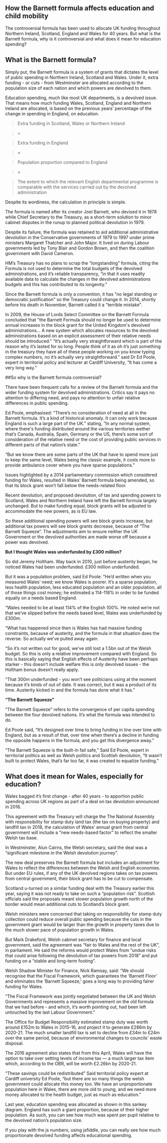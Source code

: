 ## How the Barnett formula affects education and child mobility

The controversial formula has been used to allocate UK funding throughout Northern Ireland, Scotland, England and Wales for 40 years. But what is the Barnett formula, why is it controversial and what does it mean for education spending?

## What is the Barnett formula?

Simply put, the Barnett formula is a system of grants that dictates the level of public spending in Northern Ireland, Scotland and Wales. Under it, extra funding - or cuts - from Westminster are allocated according to the population size of each nation and which powers are devolved to them.

Education spending, much like most UK departments, is a devolved issue. That means how much funding Wales, Scotland, England and Northern Ireland are allocated, is based on the previous years’ percentage of the change in spending in England, on education.

>Extra funding in Scotland, Wales or Northern Ireland

>=

>Extra funding in England

>×

>Population proportion compared to England

>×

>The extent to which the relevant English
departmental programme is comparable with the
services carried out by the devolved administration
 
Despite its wordiness, the calculation in principle is simple.

The formula is named after its creator Joel Barnett, who devised it in 1978 while Chief Secretary to the Treasury, as a short-term solution to minor cabinet disputes in the runup to planned political devolution in 1979. 

Despite its failure, the formula was retained to aid additional administrative devolution in the Conservative governments of 1979 to 1997 under prime ministers Margaret Thatcher and John Major. It lived on during Labour governments led by Tony Blair and Gordon Brown, and then the coalition government with David Cameron. 

HM’s Treasury has no plans to scrap the “longstanding” formula, citing the Formula is not used to determine the total budgets of the devolved administrations, and it’s reliable transparency, “in that it uses readily available data to calculate the changes in the devolved administrations budgets and this has contributed to its longevity.”

Since the Barnett formula is only a convention, it has "no legal standing or democratic justification" so the Treasury could change it. In 2014, shortly before his death in November, Barnett called it a "terrible mistake".

In 2009, the House of Lords Select Committee on the Barnett Formula concluded that "the Barnett Formula should no longer be used to determine annual increases in the block grant for the United Kingdom's devolved administrations... A new system which allocates resources to the devolved administrations based on an explicit assessment of their relative needs should be introduced."
“It’s actually very straightforward which is part of the reason why it’s lasted for so long. People think of it as oh it’s just something in the treasury they have all of these people working on you know typing complex numbers, no it’s actually very straightforward.” said Dr Ed Poole, expert in territorial policy and lecturer at Cardiff University, “It has come a very long way.”

##So why is the Barnett formula controversial?

There have been frequent calls for a review of the Barnett formula and the wider funding system for devolved administrations. Critics say it pays no attention to differing need, and pays no attention to unfair relative differences in public spending.

Ed Poole, emphasised: “There’s no consideration of need at all in the Barnett formula. It’s a kind of historical anomaly. It can only work because England is such a large part of the UK.” stating, “In any normal system, where there's funding distributed around the various territories wether that’s Canada, Australia, Spain, Germany or the US, there’s some sort of consideration of the relative need or the cost of providing public services in different parts of that nation’s state.” 

“But we know there are some parts of the UK that have to spend more just to keep the same level, Wales being the classic example, it costs more to provide ambulance cover where you have sparse populations.”

Issues highlighted by a 2014 parliamentary commission which considered funding for Wales, resulted in Wales’ Barnett formula being amended, so that its block grant won’t fall below the needs-related floor.

Recent devolution, and proposed devolution, of tax and spending powers to Scotland, Wales and Northern Ireland have left the Barnett formula largely unchanged. But to make funding equal, block grants will be adjusted to accommodate the new powers, as is EU law.

So these additional spending powers will see block grants increase, but additional tax powers will see block grants decrease, because of “The Barnett Squeeze”. The adjustments aim to ensure neither the UK Government or the devolved authorities are made worse off because a power was devolved.

**But I thought Wales was underfunded by £300 million?**

So did Jeremy Holtham. Way back in 2010, just before austerity began, he noticed Wales had been underfunded. £300 million underfunded. 

But it was a population problem, said Ed Poole: “He’d written when you measured Wales’ need; we know Wales is poorer. It’s a sparse population, less health population, less educated population and an older population, all of those things cost money; he estimated a 114-118% in order to be funded equally on a needs based England. 

“Wales needed to be at least 114% of the English 100%. He noted we’re not that we’ve slipped before the needs based level, Wales was underfunded by £300m. 

“What has happened since then is Wales has had massive funding constraints, because of austerity, and the formula in that situation does the reverse. So actually we’ve pulled away again. 

“So it’s not written out for good, we’ve still lost a 1.5bn out of the Welsh budget. So this is only a relative improvement compared with England. So this is basically saying that English effects of Austerity have been perhaps starker - this doesn’t include welfare this is only devolved issues - the Holtham bonus doesn’t really apply. 

“That 300m underfunded - you won’t see politicians using at the moment because it’s kinds of out of date. It was correct, but it was a product of its time. Austerity kicked in and the formula has done what it has.”


**“The Barnett Squeeze”**

“The Barnett Squeeze” refers to the convergence of per capita spending between the four devolved nations. It’s what the formula was intended to do.

Ed Poole said, “It’s designed over time to bring funding in line over time with England, but as a result of that, over time when there’s a decline in funding the opposite happens in the formula, and you get this divergence away.”

“The Barnett Squeeze is the built-in fail safe,” Said Ed Poole, expert in territorial politics as well as Welsh politics and Scottish devolution, “It wasn’t built to protect Wales, that’s far too far, it was created to equalize funding.”


## What does it mean for Wales, especially for education?

Wales bagged it’s first change - after 40 years - to apportion public spending across UK regions as part of a deal on tax devolution announced in 2016. 

This agreement with the Treasury will charge the The National Assembly with responsibility for stamp duty land tax (the tax on buying property) and landfill tax in 2018, the calculation of Wales’ annual grant from central government will include a “new needs-based factor” to reflect the smaller Welsh tax base. 

In Westminster, Alun Cairns, the Welsh secretary, said the deal was a “significant milestone in the Welsh devolution journey”. 

The new deal preserves the Barnett formula  but includes an adjustment for Wales to reflect the differences between the Welsh and English economies. But under EU rules, if any of the UK devolved regions takes on tax powers from central government, their block grant has to be cut to compensate. 

Scotland u-turned on a similar funding deal with the Treasury earlier this year, saying it was not ready to take on such a “population risk”. Scottish officials said the proposals meant slower population growth north of the border would mean additional cuts to Scotland’s block grant. 

Welsh ministers were concerned that taking on responsibility for stamp duty collection could reduce overall public spending because the cuts in the government grant would be larger than the growth in property taxes due to the much slower pace of population growth in Wales. 

But Mark Drakeford, Welsh cabinet secretary for finance and local government, said the agreement was “fair to Wales and the rest of the UK”, in parliament. He said the reforms would protect Wales from “undue risks that could arise following the devolution of tax powers from 2018” and put funding on a “stable and long-term footing”. 

Welsh Shadow Minister for Finance, Nick Ramsay, said: “We should recognise that the Fiscal Framework, which guarantees the ‘Barnett Floor’ and eliminates the ‘Barnett Squeeze,’ goes a long way to providing fairer funding for Wales.
 
“The Fiscal Framework was jointly negotiated between the UK and Welsh Governments and represents a massive improvement on the old formula that we had before - and which, it’s worth pointing out, had been left untouched by the last Labour Government.” 

The Office for Budget Responsibility estimated stamp duty was worth around £152m to Wales in 2015-16, and project it to generate £286m by 2020-21. The much smaller landfill tax is set to decline from £34m to £24m over the same period, because of environmental changes to councils’ waste disposal. 

The 2016 agreement also states that from this April, Wales will have the option to take over setting levels of income tax — a much larger tax item which, according to the OBR, will be worth £2.26bn by 2020-21.

“These savings could be redistributed” Said territorial policy expert at Cardiff university Ed Poole, “but there are so many things the welsh government could allocate this money too. We have an unproportionate population here in Wales, there are more old to young, and we need more money allocated to the health budget, just as much as education.”

<script async src="//jsfiddle.net/LeiaR/Lwa9tsmh/embed/js,result/"></script>

Last year, education spending was allocated as shown in this sankey diagram. England has such a giant proportion, because of their higher population. As such, you can see how much was spent per pupil relative to the devolved nation’s population size. 

If you play with the js numbers, using jsfiddle, you can really see how much proportionate devolved funding affects educational spending.  
